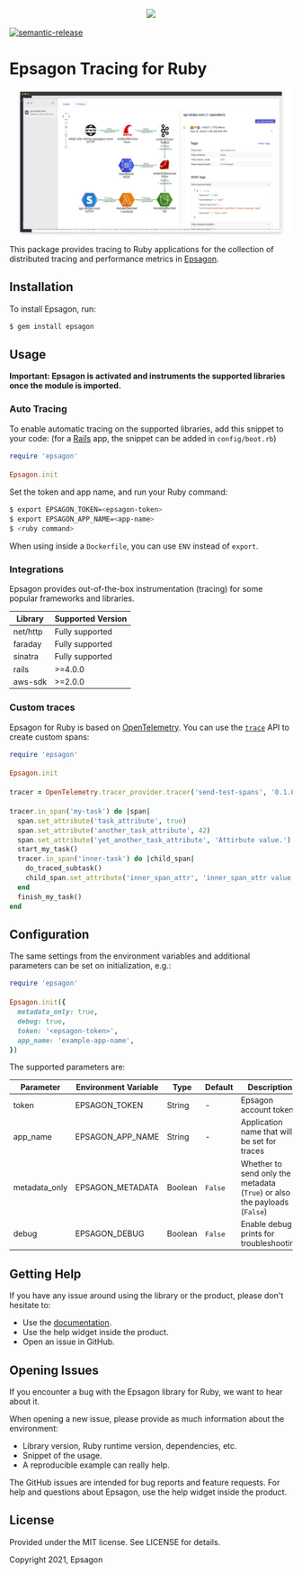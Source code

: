 <p align="center">
  <a href="https://epsagon.com" target="_blank" align="center">
    <img src="https://cdn2.hubspot.net/hubfs/4636301/Positive%20RGB_Logo%20Horizontal%20-01.svg" width="300">
  </a>
  <br />
</p>

[![semantic-release](https://img.shields.io/badge/%20%20%F0%9F%93%A6%F0%9F%9A%80-semantic--release-e10079.svg)](https://github.com/semantic-release/semantic-release)

# Epsagon Tracing for Ruby

![Trace](trace.png)


This package provides tracing to Ruby applications for the collection of distributed tracing and performance metrics in [Epsagon](https://app.epsagon.com/?utm_source=github).


## Installation

To install Epsagon, run:
```sh
$ gem install epsagon
```

## Usage
**Important: Epsagon is activated and instruments the supported libraries once the module is imported.**

### Auto Tracing

To enable automatic tracing on the supported libraries, add this snippet to your code:
(for a [Rails](https://rubyonrails.org/) app, the snippet can be added in `config/boot.rb`)
```ruby
require 'epsagon'

Epsagon.init
```

Set the token and app name, and run your Ruby command:
```sh
$ export EPSAGON_TOKEN=<epsagon-token>
$ export EPSAGON_APP_NAME=<app-name>
$ <ruby command>
```

When using inside a `Dockerfile`, you can use `ENV` instead of `export`.

### Integrations

Epsagon provides out-of-the-box instrumentation (tracing) for some popular frameworks and libraries.

|Library             |Supported Version          |
|--------------------|---------------------------|
|net/http            |Fully supported            |
|faraday             |Fully supported            |
|sinatra             |Fully supported            |
|rails               |>=4.0.0                    |
|aws-sdk             |>=2.0.0                    |


### Custom traces

Epsagon for Ruby is based on [OpenTelemetry](https://github.com/open-telemetry/opentelemetry-ruby).
You can use the [`trace`](https://open-telemetry.github.io/opentelemetry-ruby/opentelemetry-api/v0.16.0/OpenTelemetry/Trace.html) API to create custom spans:

```ruby
require 'epsagon'

Epsagon.init

tracer = OpenTelemetry.tracer_provider.tracer('send-test-spans', '0.1.0')

tracer.in_span('my-task') do |span|
  span.set_attribute('task_attribute', true)
  span.set_attribute('another_task_attribute', 42)
  span.set_attribute('yet_another_task_attribute', 'Attirbute value.')
  start_my_task()
  tracer.in_span('inner-task') do |child_span|
    do_traced_subtask()
    child_span.set_attribute('inner_span_attr', 'inner_span_attr value')
  end
  finish_my_task()
end
```

## Configuration

The same settings from the environment variables and additional parameters can be set on initialization, e.g.:

```ruby
require 'epsagon'

Epsagon.init({
  metadata_only: true,
  debug: true,
  token: '<epsagon-token>',
  app_name: 'example-app-name',
})
```

The supported parameters are: 

|Parameter               |Environment Variable           |Type   |Default      |Description                                                                        |
|----------------------  |------------------------------ |-------|-------------|-----------------------------------------------------------------------------------|
|token                   |EPSAGON_TOKEN                  |String |-            |Epsagon account token                                                              |
|app_name                |EPSAGON_APP_NAME               |String |-            |Application name that will be set for traces                                       |
|metadata_only           |EPSAGON_METADATA               |Boolean|`False`      |Whether to send only the metadata (`True`) or also the payloads (`False`)          
|debug                   |EPSAGON_DEBUG                  |Boolean|`False`      |Enable debug prints for troubleshooting                                            


## Getting Help

If you have any issue around using the library or the product, please don't hesitate to:

* Use the [documentation](https://docs.epsagon.com).
* Use the help widget inside the product.
* Open an issue in GitHub.


## Opening Issues

If you encounter a bug with the Epsagon library for Ruby, we want to hear about it.

When opening a new issue, please provide as much information about the environment:
* Library version, Ruby runtime version, dependencies, etc.
* Snippet of the usage.
* A reproducible example can really help.

The GitHub issues are intended for bug reports and feature requests.
For help and questions about Epsagon, use the help widget inside the product.

## License

Provided under the MIT license. See LICENSE for details.

Copyright 2021, Epsagon
